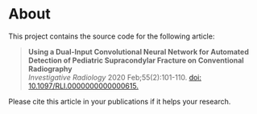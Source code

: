 # About
This project contains the source code for the following article: 
<blockquote>
  <p>
    <strong>Using a Dual-Input Convolutional Neural Network for Automated Detection of Pediatric Supracondylar Fracture on Conventional Radiography</strong>
    <br>
    <i>Investigative Radiology</i> 2020 Feb;55(2):101-110. <a href="http://dx.doi.org/10.1097/RLI.0000000000000615">doi: 10.1097/RLI.0000000000000615.</a>
  </p>
</blockquote>

Please cite this article in your publications if it helps your research.
